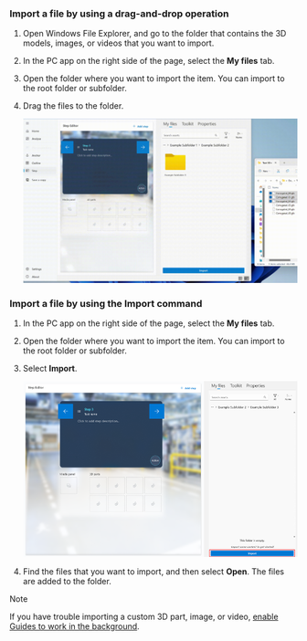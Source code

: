 ### Import a file by using a drag-and-drop operation

1. Open Windows File Explorer, and go to the folder that contains the 3D models, images, or videos that you want to import.

1. In the PC app on the right side of the page, select the **My files** tab.

1. Open the folder where you want to import the item. You can import to the root folder or subfolder.

1. Drag the files to the folder.

    ![Drag and drop import.](../guides/media/drag-drop.gif "Drag and drop import")

### Import a file by using the Import command

1. In the PC app on the right side of the page, select the **My files** tab.

1. Open the folder where you want to import the item. You can import to the root folder or subfolder.

1. Select **Import**.

    ![Import button.](../guides/media/import-command.PNG "Import button")

1. Find the files that you want to import, and then select **Open**. The files are added to the folder.

> [!NOTE]
> If you have trouble importing a custom 3D part, image, or video, [enable Guides to work in the background](../guides/known-issues-pc-app.md#cant-upload-3d-content-or-other-assets).